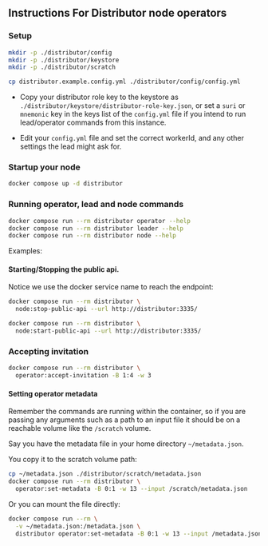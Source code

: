 ## Instructions For Distributor node operators

### Setup

```sh
mkdir -p ./distributor/config
mkdir -p ./distributor/keystore
mkdir -p ./distributor/scratch

cp distributor.example.config.yml ./distributor/config/config.yml
```

- Copy your distributor role key to the keystore as `./distributor/keystore/distributor-role-key.json`, or set a `suri` or `mnemonic` key in the keys list of the `config.yml` file if you intend to run lead/operator commands from this instance.

- Edit your `config.yml` file and set the correct workerId, and any other settings the lead might ask for.

### Startup your node

```sh
docker compose up -d distributor
```

### Running operator, lead and node commands

```sh
docker compose run --rm distributor operator --help
docker compose run --rm distributor leader --help
docker compose run --rm distributor node --help
```

Examples:

#### Starting/Stopping the public api.
Notice we use the docker service name to reach the endpoint:

```sh
docker compose run --rm distributor \
  node:stop-public-api --url http://distributor:3335/
```

```sh
docker compose run --rm distributor \
  node:start-public-api --url http://distributor:3335/
```

### Accepting invitation

```sh
docker compose run --rm distributor \
  operator:accept-invitation -B 1:4 -w 3
```

#### Setting operator metadata
Remember the commands are running within the container, so if you are passing any arguments such as a path to an input file it should be on a reachable volume like the `/scratch` volume.

Say you have the metadata file in your home directory `~/metadata.json`.

You copy it to the scratch volume path:

```sh
cp ~/metadata.json ./distributor/scratch/metadata.json
docker compose run --rm distributor \
  operator:set-metadata -B 0:1 -w 13 --input /scratch/metadata.json
```

Or you can mount the file directly:

```sh
docker compose run --rm \
  -v ~/metadata.json:/metadata.json \
  distributor operator:set-metadata -B 0:1 -w 13 --input /metadata.json
```
